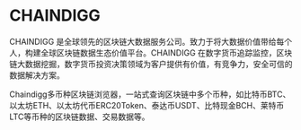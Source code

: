 # CHAINDIGG


CHAINDIGG 是全球领先的区块链大数据服务公司。致力于将大数据价值带给每个人，构建全球区块链数据生态价值平台。CHAINDIGG 在数字货币追踪监控，区块链大数据挖掘，数字货币投资决策领域为客户提供有价值，有竞争力，安全可信的数据解决方案。

Chaindigg多币种区块链浏览器，一站式查询区块链中多个币种，如比特币BTC、以太坊ETH、以太坊代币ERC20Token、泰达币USDT、比特现金BCH、莱特币LTC等币种的区块链数据、交易数据等。

